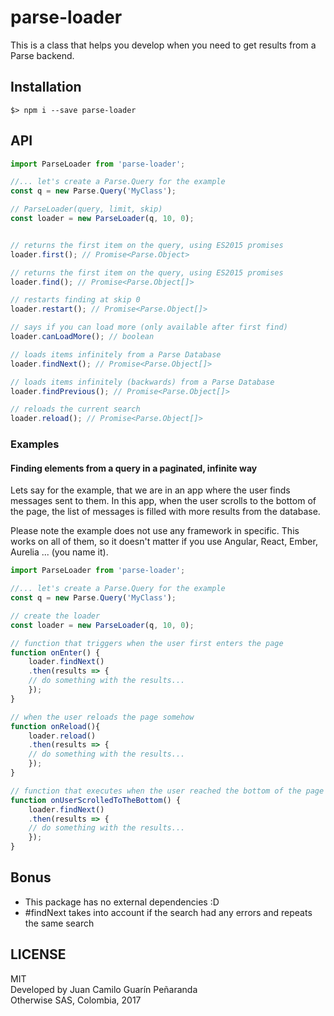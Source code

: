 # parse-loader

This is a class that helps you develop when you need to get results from a Parse backend.

## Installation
```
$> npm i --save parse-loader
```

## API

```js
import ParseLoader from 'parse-loader';

//... let's create a Parse.Query for the example
const q = new Parse.Query('MyClass');

// ParseLoader(query, limit, skip)
const loader = new ParseLoader(q, 10, 0);


// returns the first item on the query, using ES2015 promises
loader.first(); // Promise<Parse.Object>

// returns the first item on the query, using ES2015 promises
loader.find(); // Promise<Parse.Object[]>

// restarts finding at skip 0
loader.restart(); // Promise<Parse.Object[]>

// says if you can load more (only available after first find)
loader.canLoadMore(); // boolean

// loads items infinitely from a Parse Database
loader.findNext(); // Promise<Parse.Object[]>

// loads items infinitely (backwards) from a Parse Database
loader.findPrevious(); // Promise<Parse.Object[]>

// reloads the current search
loader.reload(); // Promise<Parse.Object[]>
```

### Examples

#### Finding elements from a query in a paginated, infinite way
Lets say for the example, that we are in an app where the user 
finds messages sent to them. In this app, when the user scrolls
to the bottom of the page, the list of messages is filled with
more results from the database.

Please note the example does not use any framework in specific.
This works on all of them, so it doesn't matter if you use 
Angular, React, Ember, Aurelia ... (you name it).

```js
import ParseLoader from 'parse-loader';

//... let's create a Parse.Query for the example
const q = new Parse.Query('MyClass');

// create the loader
const loader = new ParseLoader(q, 10, 0);

// function that triggers when the user first enters the page
function onEnter() {
    loader.findNext()
    .then(results => {
    // do something with the results...
    });
}

// when the user reloads the page somehow
function onReload(){
    loader.reload()
    .then(results => {
    // do something with the results...
    });
}

// function that executes when the user reached the bottom of the page
function onUserScrolledToTheBottom() {
    loader.findNext()
    .then(results => {
    // do something with the results...
    });
}

```


## Bonus
* This package has no external dependencies :D
* #findNext takes into account if the search had any errors and repeats the same search

## LICENSE 
MIT  
Developed by Juan Camilo Guarín Peñaranda  
Otherwise SAS, Colombia, 2017  